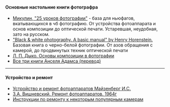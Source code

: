#### Основные настольние книги фотографрa
  * [Микулин, "25 уроков фотографии"](<http://rangefinder.ru/manual/books/Mikulin_25_urokov_fotografii_11izd.djvu>) - база для ньюфагов, вкатывающихся в чб фотографию. От устройства фотоаппарата и основ композиции до оптической печати. Устаревшая, неудобная, зато на русском.
  * ["Black & white photography. A basic manual" by Henry Horenstein.](<https://drive.google.com/file/d/16xRihZT3LY-yIS-B3RQGvWX2N-UhTcs8/view?usp=sharing>) Базовая книга о черно-белой фотографии. От азов обращения с камерой, до продвинутых техник оптической печати
  * [Л. П. Дыко. Основы композиции в фотографии](<http://www.photoline.ru/books/diko-osnovikompozicii.pdf>)
  * [Все три книги Анселя Адамса (перевод)](<https://yarman-yan.livejournal.com/22660.html>)
***
#### Устройство и ремонт
  * [Устройство и ремонт фотоаппаратов Майзенберг И.С.](<https://disk.yandex.ru/i/G06J31_gpako3g>)
  * [З.А. Вишневский. Ремонт фотоаппаратов. 1964г](<https://disk.yandex.ru/d/N7iZDX_Eenow0w>)
  * [Инструкции по ремонту к некоторым популярным камерам](<https://oldcamera.ru/category/remont-i-restavraciya-fotoapparatov/>)
